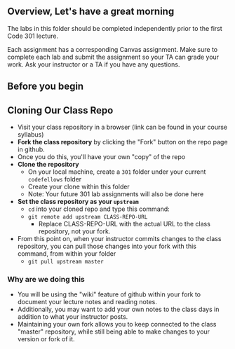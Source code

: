 ## Overview, Let's have a great morning

The labs in this folder should be completed independently prior to the first Code 301 lecture.

Each assignment has a corresponding Canvas assignment. Make sure to complete each lab and submit the assignment so your TA can grade your work. Ask your instructor or a TA if you have any questions.

## Before you begin

## Cloning Our Class Repo

- Visit your class repository in a browser (link can be found in your course syllabus)
- **Fork the class repository** by clicking the "Fork" button on the repo page in github.
- Once you do this, you'll have your own "copy" of the repo
- **Clone the repository**
  - On your local machine, create a `301` folder under your current `codefellows` folder
  - Create your clone within this folder
  - Note: Your future 301 lab assignments will also be done here
- **Set the class repository as your `upstream`**
  - `cd` into your cloned repo and type this command:
  - `git remote add upstream CLASS-REPO-URL`
    - Replace CLASS-REPO-URL with the actual URL to the class repository, not your fork.
- From this point on, when your instructor commits changes to the class repository, you can pull those changes into your fork with this command, from within your folder
  - `git pull upstream master`
  
### Why are we doing this

- You will be using the "wiki" feature of github within your fork to document your lecture notes and reading notes.
- Additionally, you may want to add your own notes to the class days in addition to what your instructor posts.
- Maintaining your own fork allows you to keep connected to the class "master" repository, while still being able to make changes to your version or fork of it.
